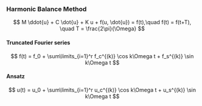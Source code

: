 ### Harmonic Balance Method


$$ M \ddot{u} + C \dot{u} + K u + f(u, \dot{u}) = f(t),\quad f(t) = f(t+T), \quad T = \frac{2\pi}{\Omega} $$

#### Truncated Fourier series

$$ f(t) = f_0 + \sum\limits_{i=1}^r f_c^{(k)} \cos k\Omega t + f_s^{(k)} \sin k\Omega t $$

#### Ansatz 

$$ u(t) = u_0 + \sum\limits_{i=1}^r u_c^{(k)} \cos k\Omega t + u_s^{(k)} \sin k\Omega t $$
